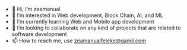 - 👋 Hi, I’m zeamanual
- 👀 I’m interested in Web development, Block Chain, AI, and ML
- 🌱 I’m currently learning Web and Mobile app development
- 💞️ I’m looking to collaborate on any kind of projects that are related to software development
- 📫 How to reach me, use zeamanualfeleke@gamil.com

<!---
zeamanual/zeamanual is a ✨ special ✨ repository because its `README.md` (this file) appears on your GitHub profile.
You can click the Preview link to take a look at your changes.
--->
